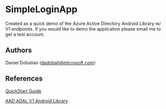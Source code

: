 # SimpleLoginApp

Created as a quick demo of the Azure Active Directory Android Library w/ V1 endpoints. If you would like to demo the application please email me to get a test account.

## Authors

Daniel Dobalian ([dadobali@microsoft.com](mailto:dadobali@microsoft.com))

## References

[QuickStart Guide](https://azure.microsoft.com/en-us/documentation/articles/active-directory-devquickstarts-android/)

[AAD ADAL V1 Android Library](https://github.com/AzureAD/azure-activedirectory-library-for-android)
